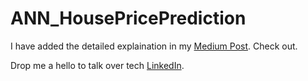 # ANN_HousePricePrediction

I have added the detailed explaination in my [Medium Post](https://medium.com/@r-rahulsingh/neural-network-a-practical-approach-3eb4fb071236). Check out. 

Drop me a hello to talk over tech [LinkedIn](https://www.linkedin.com/in/r-rahulsingh/). 
